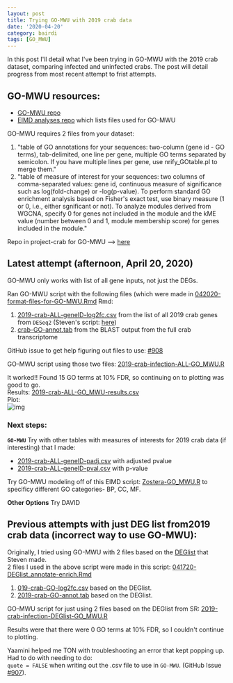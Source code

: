 ```yaml
---
layout: post
title: Trying GO-MWU with 2019 crab data
date: '2020-04-20'
category: bairdi
tags: [GO_MWU]
---
```

In this post I'll detail what I've been trying in GO-MWU with the 2019 crab dataset, comparing infected and uninfected crabs. The post will detail progress from most recent attempt to frist attempts. 

## GO-MWU resources: 
- [GO-MWU repo](https://github.com/z0on/GO_MWU)       
- [EIMD analyses repo](https://github.com/eimd-2019/project-EWD-transcriptomics/tree/master/analyses) which lists files used for GO-MWU

GO-MWU requires 2 files from your dataset:     
1. "table of GO annotations for your sequences: two-column (gene id - GO terms), tab-delimited, one line per gene, multiple GO terms separated by semicolon. If you have multiple lines per gene, use nrify_GOtable.pl to merge them."       
2. "table of measure of interest for your sequences: two columns of comma-separated values: gene id, continuous measure of significance such as log(fold-change) or -log(p-value). To perform standard GO enrichment analysis based on Fisher's exact test, use binary measure (1 or 0, i.e., either sgnificant or not). To analyze modules derived from WGCNA, specify 0 for genes not included in the module and the kME value (number between 0 and 1, module membership score) for genes included in the module."

Repo in project-crab for GO-MWU --> [here](https://github.com/RobertsLab/project-crab/tree/master/analyses/GO-MWU)

## Latest attempt (afternoon, April 20, 2020)
GO-MWU only works with list of all gene inputs, not just the DEGs.     

Ran GO-MWU script with the following files (which were made in [042020-format-files-for-GO-MWU.Rmd](https://github.com/RobertsLab/project-crab/blob/master/scripts/042020-format-files-for-GO-MWU.Rmd) Rmd:
1. [2019-crab-ALL-geneID-log2fc.csv](https://raw.githubusercontent.com/RobertsLab/project-crab/master/analyses/GO-MWU/2019-crab-ALL-geneID-log2fc.csv) from the list of all 2019 crab genes from `DESeq2` (Steven's script: [here](https://github.com/RobertsLab/project-crab/blob/master/scripts/11-Deseq.Rmd))
2. [crab-GO-annot.tab](https://raw.githubusercontent.com/RobertsLab/project-crab/master/analyses/GO-MWU/crab-GO-annot.tab) from the BLAST output from the full crab transcriptome

GitHub issue to get help figuring out files to use: [#908](https://github.com/RobertsLab/resources/issues/908)

GO-MWU script using those two files: [2019-crab-infection-ALL-GO_MWU.R](https://github.com/RobertsLab/project-crab/blob/master/analyses/GO-MWU/2019-crab-infection-ALL-GO_MWU.R)

It worked!! Found 15 GO terms at 10% FDR, so continuing on to plotting was good to go.      
Results: [2019-crab-ALL-GO_MWU-results.csv](https://github.com/RobertsLab/project-crab/blob/master/analyses/GO-MWU/2019-crab-ALL-GO_MWU-results.csv)       
Plot:       
![img](../master/notebook-images/042020-GO-MWU-plot.png)


### Next steps:     
**`GO-MWU`**
Try with other tables with measures of interests for 2019 crab data (if interesting) that I made:      
- [2019-crab-ALL-geneID-padj.csv](https://raw.githubusercontent.com/RobertsLab/project-crab/master/analyses/GO-MWU/2019-crab-ALL-geneID-padj.csv) with adjusted pvalue
- [2019-crab-ALL-geneID-pval.csv](https://raw.githubusercontent.com/RobertsLab/project-crab/master/analyses/GO-MWU/2019-crab-ALL-geneID-pval.csv) with p-value

Try GO-MWU modeling off of this EIMD script: [Zostera-GO_MWU.R](https://github.com/eimd-2019/project-EWD-transcriptomics/blob/master/analyses/GO-MWU/Zostera-GO_MWU.R) to specificy different GO categories- BP, CC, MF. 

**Other Options**
Try DAVID     

## Previous attempts with just DEG list from2019 crab data (incorrect way to use GO-MWU):    
Originally, I tried using GO-MWU with 2 files based on the [DEGlist](https://github.com/RobertsLab/project-crab/blob/master/analyses/2019-infection_DEGlist.tab) that Steven made.           
2 files I used in the above script were made in this script: [041720-DEGlist_annotate-enrich.Rmd](https://github.com/RobertsLab/project-crab/blob/master/scripts/041720-DEGlist_annotate-enrich.Rmd)
1. [019-crab-GO-log2fc.csv](https://raw.githubusercontent.com/RobertsLab/project-crab/master/analyses/GO-MWU/2019-crab-GO-log2fc.csv) based on the DEGlist. 
2. [2019-crab-GO-annot.tab](https://raw.githubusercontent.com/RobertsLab/project-crab/master/analyses/GO-MWU/2019-crab-GO-annot.tab) based on the DEGlist. 


GO-MWU script for just using 2 files based on the DEGlist from SR: [2019-crab-infection-DEGlist-GO_MWU.R](https://github.com/RobertsLab/project-crab/blob/master/analyses/GO-MWU/2019-crab-infection-DEGlist-GO_MWU.R)

Results were that there were 0 GO terms at 10% FDR, so I couldn't continue to plotting. 

Yaamini helped me TON with troubleshooting an error that kept popping up. Had to do with needing to do:     
`quote = FALSE` when writing out the .csv file to use in `GO-MWU`. (GitHub Issue [#907](https://github.com/RobertsLab/resources/issues/907)).
